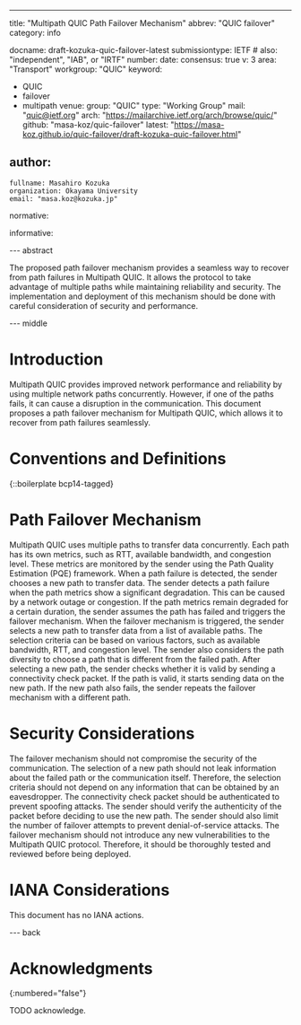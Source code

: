 ---
title: "Multipath QUIC Path Failover Mechanism"
abbrev: "QUIC failover"
category: info

docname: draft-kozuka-quic-failover-latest
submissiontype: IETF  # also: "independent", "IAB", or "IRTF"
number:
date:
consensus: true
v: 3
area: "Transport"
workgroup: "QUIC"
keyword:
 - QUIC
 - failover
 - multipath
venue:
  group: "QUIC"
  type: "Working Group"
  mail: "quic@ietf.org"
  arch: "https://mailarchive.ietf.org/arch/browse/quic/"
  github: "masa-koz/quic-failover"
  latest: "https://masa-koz.github.io/quic-failover/draft-kozuka-quic-failover.html"

author:
 -
    fullname: Masahiro Kozuka
    organization: Okayama University
    email: "masa.koz@kozuka.jp"

normative:

informative:


--- abstract

The proposed path failover mechanism provides a seamless way to recover from path failures in Multipath QUIC. It allows the protocol to take advantage of multiple paths while maintaining reliability and security. The implementation and deployment of this mechanism should be done with careful consideration of security and performance.

--- middle

# Introduction

Multipath QUIC provides improved network performance and reliability by using multiple network paths concurrently. However, if one of the paths fails, it can cause a disruption in the communication. This document proposes a path failover mechanism for Multipath QUIC, which allows it to recover from path failures seamlessly.


# Conventions and Definitions

{::boilerplate bcp14-tagged}


# Path Failover Mechanism
Multipath QUIC uses multiple paths to transfer data concurrently. Each path has its own metrics, such as RTT, available bandwidth, and congestion level. These metrics are monitored by the sender using the Path Quality Estimation (PQE) framework. When a path failure is detected, the sender chooses a new path to transfer data.
The sender detects a path failure when the path metrics show a significant degradation. This can be caused by a network outage or congestion. If the path metrics remain degraded for a certain duration, the sender assumes the path has failed and triggers the failover mechanism.
When the failover mechanism is triggered, the sender selects a new path to transfer data from a list of available paths. The selection criteria can be based on various factors, such as available bandwidth, RTT, and congestion level. The sender also considers the path diversity to choose a path that is different from the failed path.
After selecting a new path, the sender checks whether it is valid by sending a connectivity check packet. If the path is valid, it starts sending data on the new path. If the new path also fails, the sender repeats the failover mechanism with a different path.

# Security Considerations

The failover mechanism should not compromise the security of the communication. The selection of a new path should not leak information about the failed path or the communication itself. Therefore, the selection criteria should not depend on any information that can be obtained by an eavesdropper.
The connectivity check packet should be authenticated to prevent spoofing attacks. The sender should verify the authenticity of the packet before deciding to use the new path. The sender should also limit the number of failover attempts to prevent denial-of-service attacks.
The failover mechanism should not introduce any new vulnerabilities to the Multipath QUIC protocol. Therefore, it should be thoroughly tested and reviewed before being deployed.

# IANA Considerations

This document has no IANA actions.


--- back

# Acknowledgments
{:numbered="false"}

TODO acknowledge.
